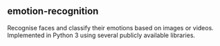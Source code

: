 ## emotion-recognition
Recognise faces and classify their emotions based on images or videos. Implemented in Python 3 using several publicly available libraries.
